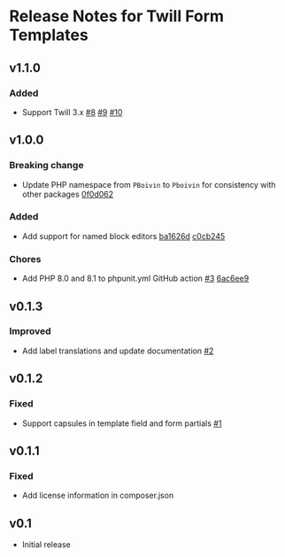 # Release Notes for Twill Form Templates

## v1.1.0

### Added
- Support Twill 3.x  [#8](https://github.com/pboivin/twill-form-templates/pull/8) [#9](https://github.com/pboivin/twill-form-templates/pull/9) [#10](https://github.com/pboivin/twill-form-templates/pull/10) 


## v1.0.0

### Breaking change
- Update PHP namespace from `PBoivin` to `Pboivin` for consistency with other packages [0f0d062](https://github.com/pboivin/twill-form-templates/commit/0f0d062b6733970b65c5cbee1d11bb0d43fd2a56)

### Added
- Add support for named block editors [ba1626d](https://github.com/pboivin/twill-form-templates/commit/ba1626df804b18d3316d7439935c886b4babee5a) [c0cb245](https://github.com/pboivin/twill-form-templates/commit/c0cb245e39c191ec45597f8af8ec9f4844a7df88)

### Chores
- Add PHP 8.0 and 8.1 to phpunit.yml GitHub action [#3](https://github.com/pboivin/twill-form-templates/pull/3) [6ac6ee9](https://github.com/pboivin/twill-form-templates/commit/6ac6ee9251571ce83210695e737838a05437b160)


## v0.1.3

### Improved
- Add label translations and update documentation [#2](https://github.com/pboivin/twill-form-templates/pull/2)


## v0.1.2

### Fixed
- Support capsules in template field and form partials [#1](https://github.com/pboivin/twill-form-templates/pull/1)


## v0.1.1

### Fixed
- Add license information in composer.json


## v0.1
- Initial release
